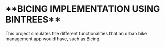 <h1>**BICING IMPLEMENTATION USING BINTREES**</h1>
This project simulates the different functionalities that an urban bike management app would have, such as Bicing.
